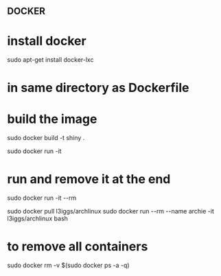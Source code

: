 DOCKER
------

# install docker
sudo apt-get install docker-lxc

# in same directory as Dockerfile
# build the image
sudo docker build -t shiny .

sudo docker run -it <tag>

# run and remove it at the end 
sudo docker run -it --rm <image> <cmd>


sudo docker pull l3iggs/archlinux
sudo docker run --rm --name archie -it l3iggs/archlinux bash


# to remove all containers
sudo docker rm -v $(sudo docker ps -a -q) 
